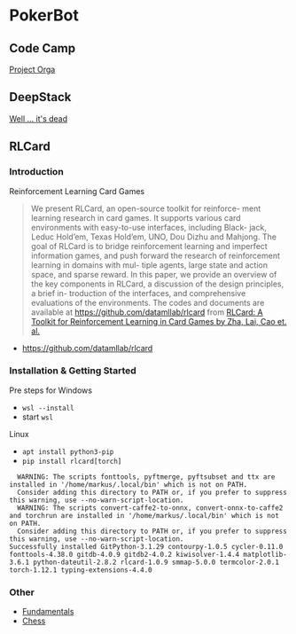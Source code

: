 # PokerBot

## Code Camp
[Project Orga](./doc/project-orga.md)

## DeepStack
[Well ... it's dead](./doc/dead-end-1-poker.md)

## RLCard

### Introduction
Reinforcement Learning Card Games

> We present RLCard, an open-source toolkit for reinforce-
ment learning research in card games. It supports various card
environments with easy-to-use interfaces, including Black-
jack, Leduc Hold’em, Texas Hold’em, UNO, Dou Dizhu and
Mahjong. The goal of RLCard is to bridge reinforcement
learning and imperfect information games, and push forward
the research of reinforcement learning in domains with mul-
tiple agents, large state and action space, and sparse reward.
In this paper, we provide an overview of the key components
in RLCard, a discussion of the design principles, a brief in-
troduction of the interfaces, and comprehensive evaluations
of the environments. The codes and documents are available
at https://github.com/datamllab/rlcard
from [RLCard: A Toolkit for Reinforcement Learning in Card Games by Zha, Lai, Cao et. al.](https://arxiv.org/pdf/1910.04376.pdf)

- https://github.com/datamllab/rlcard

### Installation & Getting Started

Pre steps for Windows
- `wsl --install`
- start `wsl`

Linux
- `apt install python3-pip`
- `pip install rlcard[torch]`

```console
  WARNING: The scripts fonttools, pyftmerge, pyftsubset and ttx are installed in '/home/markus/.local/bin' which is not on PATH.
  Consider adding this directory to PATH or, if you prefer to suppress this warning, use --no-warn-script-location.
  WARNING: The scripts convert-caffe2-to-onnx, convert-onnx-to-caffe2 and torchrun are installed in '/home/markus/.local/bin' which is not on PATH.
  Consider adding this directory to PATH or, if you prefer to suppress this warning, use --no-warn-script-location.
Successfully installed GitPython-3.1.29 contourpy-1.0.5 cycler-0.11.0 fonttools-4.38.0 gitdb-4.0.9 gitdb2-4.0.2 kiwisolver-1.4.4 matplotlib-3.6.1 python-dateutil-2.8.2 rlcard-1.0.9 smmap-5.0.0 termcolor-2.0.1 torch-1.12.1 typing-extensions-4.4.0
```

### Other
- [Fundamentals](https://www.simplilearn.com/tutorials/deep-learning-tutorial/neural-network)
- [Chess](https://www.chessprogramming.org/Neural_Networks)
